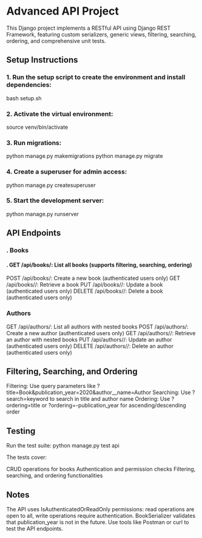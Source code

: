 # Advanced API Project
This Django project implements a RESTful API using Django REST Framework, featuring custom serializers, generic views, filtering, searching, ordering, and comprehensive unit tests.
## Setup Instructions

### 1. Run the setup script to create the environment and install dependencies:
bash setup.sh


### 2. Activate the virtual environment:
source venv/bin/activate

### 3. Run migrations:
python manage.py makemigrations
python manage.py migrate


### 4. Create a superuser for admin access:
python manage.py createsuperuser


### 5. Start the development server:
python manage.py runserver



## API Endpoints

### . Books
#### . GET /api/books/: List all books (supports filtering, searching, ordering)
POST /api/books/: Create a new book (authenticated users only)
GET /api/books/<id>/: Retrieve a book
PUT /api/books/<id>/: Update a book (authenticated users only)
DELETE /api/books/<id>/: Delete a book (authenticated users only)


### Authors
GET /api/authors/: List all authors with nested books
POST /api/authors/: Create a new author (authenticated users only)
GET /api/authors/<id>/: Retrieve an author with nested books
PUT /api/authors/<id>/: Update an author (authenticated users only)
DELETE /api/authors/<id>/: Delete an author (authenticated users only)



## Filtering, Searching, and Ordering

Filtering: Use query parameters like ?title=Book&publication_year=2020&author__name=Author
Searching: Use ?search=keyword to search in title and author name
Ordering: Use ?ordering=title or ?ordering=-publication_year for ascending/descending order

## Testing
Run the test suite:
python manage.py test api

The tests cover:

CRUD operations for books
Authentication and permission checks
Filtering, searching, and ordering functionalities

## Notes

The API uses IsAuthenticatedOrReadOnly permissions: read operations are open to all, write operations require authentication.
BookSerializer validates that publication_year is not in the future.
Use tools like Postman or curl to test the API endpoints.
